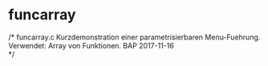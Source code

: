 # funcarray

/* funcarray.c
   Kurzdemonstration einer parametrisierbaren Menu-Fuehrung.
   Verwendet: Array von Funktionen.
   BAP 2017-11-16  
 */
